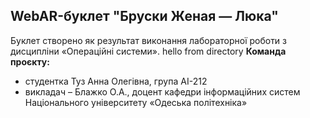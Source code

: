 ## WebAR-буклет "Бруски Женая — Люка"
Буклет створено як результат виконання лабораторної роботи з дисципліни «Операційні системи».
hello  from directory
**Команда проєкту:**
- студентка Туз Анна Олегівна, група АІ-212
- викладач – Блажко О.А., доцент кафедри інформаційних систем Національного університету «Одеська політехніка»
